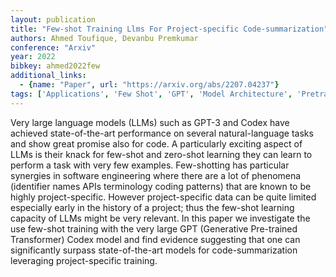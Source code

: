 ```yaml
---
layout: publication
title: "Few-shot Training Llms For Project-specific Code-summarization"
authors: Ahmed Toufique, Devanbu Premkumar
conference: "Arxiv"
year: 2022
bibkey: ahmed2022few
additional_links:
  - {name: "Paper", url: "https://arxiv.org/abs/2207.04237"}
tags: ['Applications', 'Few Shot', 'GPT', 'Model Architecture', 'Pretraining Methods', 'RAG', 'Reinforcement Learning', 'Tools', 'Training Techniques', 'Transformer']
---
```

Very large language models (LLMs) such as GPT-3 and Codex have achieved state-of-the-art performance on several natural-language tasks and show great promise also for code. A particularly exciting aspect of LLMs is their knack for few-shot and zero-shot learning they can learn to perform a task with very few examples. Few-shotting has particular synergies in software engineering where there are a lot of phenomena (identifier names APIs terminology coding patterns) that are known to be highly project-specific. However project-specific data can be quite limited especially early in the history of a project; thus the few-shot learning capacity of LLMs might be very relevant. In this paper we investigate the use few-shot training with the very large GPT (Generative Pre-trained Transformer) Codex model and find evidence suggesting that one can significantly surpass state-of-the-art models for code-summarization leveraging project-specific training.
